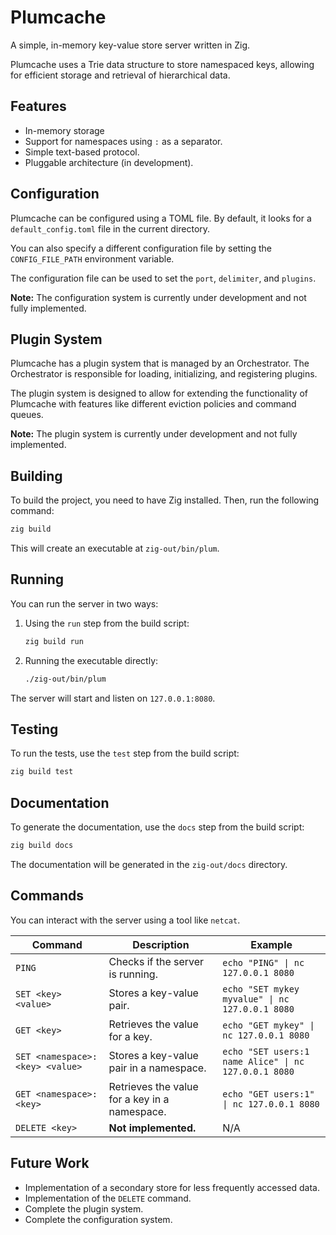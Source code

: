 # Plumcache

A simple, in-memory key-value store server written in Zig.

Plumcache uses a Trie data structure to store namespaced keys, allowing for efficient storage and retrieval of hierarchical data.

## Features

- In-memory storage
- Support for namespaces using `:` as a separator.
- Simple text-based protocol.
- Pluggable architecture (in development).

## Configuration

Plumcache can be configured using a TOML file. By default, it looks for a `default_config.toml` file in the current directory.

You can also specify a different configuration file by setting the `CONFIG_FILE_PATH` environment variable.

The configuration file can be used to set the `port`, `delimiter`, and `plugins`.

**Note:** The configuration system is currently under development and not fully implemented.

## Plugin System

Plumcache has a plugin system that is managed by an Orchestrator. The Orchestrator is responsible for loading, initializing, and registering plugins.

The plugin system is designed to allow for extending the functionality of Plumcache with features like different eviction policies and command queues.

**Note:** The plugin system is currently under development and not fully implemented.

## Building

To build the project, you need to have Zig installed. Then, run the following command:

```sh
zig build
```

This will create an executable at `zig-out/bin/plum`.

## Running

You can run the server in two ways:

1.  Using the `run` step from the build script:

    ```sh
    zig build run
    ```

2.  Running the executable directly:

    ```sh
    ./zig-out/bin/plum
    ```

The server will start and listen on `127.0.0.1:8080`.

## Testing

To run the tests, use the `test` step from the build script:

```sh
zig build test
```

## Documentation

To generate the documentation, use the `docs` step from the build script:

```sh
zig build docs
```

The documentation will be generated in the `zig-out/docs` directory.

## Commands

You can interact with the server using a tool like `netcat`.

| Command | Description | Example |
| --- | --- | --- |
| `PING` | Checks if the server is running. | `echo "PING" \| nc 127.0.0.1 8080` |
| `SET <key> <value>` | Stores a key-value pair. | `echo "SET mykey myvalue" \| nc 127.0.0.1 8080` |
| `GET <key>` | Retrieves the value for a key. | `echo "GET mykey" \| nc 127.0.0.1 8080` |
| `SET <namespace>:<key> <value>` | Stores a key-value pair in a namespace. | `echo "SET users:1 name Alice" \| nc 127.0.0.1 8080` |
| `GET <namespace>:<key>` | Retrieves the value for a key in a namespace. | `echo "GET users:1" \| nc 127.0.0.1 8080` |
| `DELETE <key>` | **Not implemented.** | N/A |

## Future Work

- Implementation of a secondary store for less frequently accessed data.
- Implementation of the `DELETE` command.
- Complete the plugin system.
- Complete the configuration system.